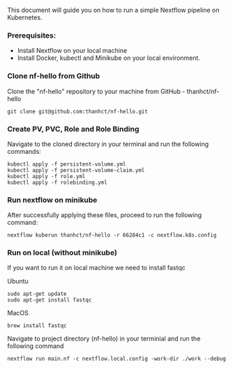 This document will guide you on how to run a simple Nextflow pipeline on Kubernetes.

### Prerequisites:

- Install Nextflow on your local machine
- Install Docker, kubectl and Minikube on your local environment.


### Clone nf-hello from Github
Clone the "nf-hello" repository to your machine from GitHub - thanhct/nf-hello 

```
git clone git@github.com:thanhct/nf-hello.git
```

### Create PV, PVC, Role and Role Binding
Navigate to the cloned directory in your terminal and run the following commands:
```
kubectl apply -f persistent-volume.yml
kubectl apply -f persistent-volume-claim.yml
kubectl apply -f role.yml
kubectl apply -f rolebinding.yml
```

### Run nextflow on minikube
After successfully applying these files, proceed to run the following command:
```
nextflow kuberun thanhct/nf-hello -r 66284c1 -c nextflow.k8s.config
```

### Run on local (without minikube)
If you want to run it on local machine we need to install fastqc 

Ubuntu
```
sudo apt-get update
sudo apt-get install fastqc
```
MacOS

```
brew install fastqc
```

Navigate to project directory (nf-hello) in your terminial and run the following command

```
nextflow run main.nf -c nextflow.local.config -work-dir ./work --debug
```